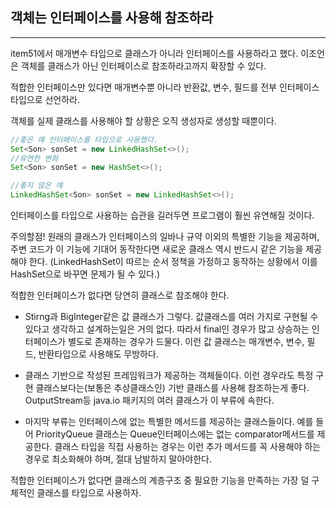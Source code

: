 ## 객체는 인터페이스를 사용해 참조하라

---

item51에서 매개변수 타입으로 클래스가 아니라 인터페이스를 사용하라고 했다. 이조언은 객체를 클래스가 아닌 인터페이스로 참조하라고까지 확장할 수 있다.

적합한 인터페이스만 있다면 매개변수뿐 아니라 반환값, 변수, 필드를 전부 인터페이스 타입으로 선언하라.

객체를 실제 클래스를 사용해야 할 상황은 오직 생성자로 생성할 때뿐이다.

```java
//좋은 예 인터페이스를 타입으로 사용했다.
Set<Son> sonSet = new LinkedHashSet<>();
//유연한 변화
Set<Son> sonSet = new HashSet<>();

//좋지 않은 예
LinkedHashSet<Son> sonSet = new LinkedHashSet<>();

```

인터페이스를 타입으로 사용하는 습관을 길러두면 프로그램이 훨씬 유연해질 것이다.

주의할점! 원래의 클래스가 인터페이스의 일바나 규약 이외의 특별한 기능을 제공하며, 주변 코드가 이 기능에 기대어 동작한다면 새로운 클래스 역시 반드시 같은 기능을 제공해야 한다. (LinkedHashSet이 따르는 순서 정책을 가정하고 동작하는 상황에서 이를 HashSet으로 바꾸면 문제가 될 수 있다.)

적합한 인터페이스가 없다면 당연히 클래스로 참조해야 한다.

-   Stirng과 BigInteger같은 값 클래스가 그렇다. 값클래스를 여러 가지로 구현될 수 있다고 생각하고 설계하는일은 거의 없다. 따라서 final인 경우가 많고 상승하는 인터페이스가 별도로 존재하는 경우가 드물다. 이런 값 클래스는 매개변수, 변수, 필드, 반환타입으로 사용해도 무방하다.

-   클래스 기반으로 작성된 프레임워크가 제공하는 객체들이다. 이런 경우라도 특정 구현 클래스보다는(보통은 추상클래스인) 기반 클래스를 사용해 참조하는게 좋다. OutputStream등 java.io 패키지의 여러 클래스가 이 부류에 속한다.

-   마지막 부류는 인터페이스에 없는 특별한 메서드를 제공하는 클래스들이다. 예를 들어 PriorityQueue 클래스는 Queue인터페이스에는 없는 comparator메서드를 제공한다. 클래스 타입을 직접 사용하는 경우는 이런 추가 메서드를 꼭 사용해야 하는 경우로 최소화해야 하며, 절대 남발하지 말아야한다.

적합한 인터페이스가 없다면 클래스의 계층구조 중 필요한 기능을 만족하는 가장 덜 구체적인 클래스를 타입으로 사용하자.

